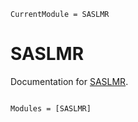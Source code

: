 ```@meta
CurrentModule = SASLMR
```

# SASLMR

Documentation for [SASLMR](https://github.com/PharmCat/SASLMR.jl).

```@index
```

```@autodocs
Modules = [SASLMR]
```

